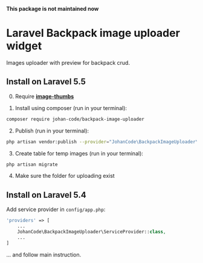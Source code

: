**This package is not maintained now**

# Laravel Backpack image uploader widget

Images uploader with preview for backpack crud.


## Install on Laravel 5.5

0) Require **[image-thumbs](https://github.com/johangit/image-thumbs)** 

1) Install using composer (run in your terminal):

```bash
composer require johan-code/backpack-image-uploader
```

2) Publish (run in your terminal):

```bash
php artisan vendor:publish --provider="JohanCode\BackpackImageUploader\ServiceProvider"
```

3) Create table for temp images (run in your terminal):
 ```bash
 php artisan migrate
 ```
 
4) Make sure the folder for uploading exist



## Install on Laravel 5.4

Add service provider in `config/app.php`:

```php
'providers' => [
    ...
    JohanCode\BackpackImageUploader\ServiceProvider::class,
    ...
]
```

... and follow main instruction.
